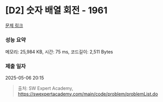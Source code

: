 # [D2] 숫자 배열 회전 - 1961 

[문제 링크](https://swexpertacademy.com/main/code/problem/problemDetail.do?contestProbId=AV5Pq-OKAVYDFAUq) 

### 성능 요약

메모리: 25,984 KB, 시간: 75 ms, 코드길이: 2,511 Bytes

### 제출 일자

2025-05-06 20:15



> 출처: SW Expert Academy, https://swexpertacademy.com/main/code/problem/problemList.do